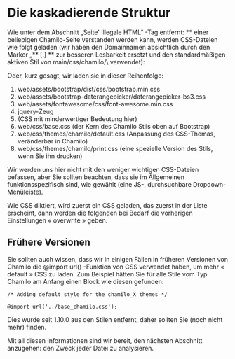 
# Die kaskadierende Struktur

Wie unter dem Abschnitt „Seite' Illegale HTML“ -Tag entfernt: ** einer beliebigen Chamilo-Seite verstanden werden kann, werden CSS-Dateien wie folgt geladen \(wir haben den Domainnamen absichtlich durch den Marker „** \[.\] ** zur besseren Lesbarkeit ersetzt und den standardmäßigen aktiven Stil von main/css/chamilo/\ verwendet):

Oder, kurz gesagt, wir laden sie in dieser Reihenfolge:

1. web/assets/bootstrap/dist/css/bootstrap.min.css
2. web/assets/bootstrap-daterangepicker/daterangepicker-bs3.css
3. web/assets/fontawesome/css/font-awesome.min.css
4. jquery-Zeug
5. \(CSS mit minderwertiger Bedeutung hier\)
6. web/css/base.css \(der Kern des Chamilo Stils oben auf Bootstrap\)
7. web/css/themes/chamilo/default.css \(Anpassung des CSS-Themas, veränderbar in Chamilo\)
8. web/css/themes/chamilo/print.css \(eine spezielle Version des Stils, wenn Sie ihn drucken\)

Wir werden uns hier nicht mit den weniger wichtigen CSS-Dateien befassen, aber Sie sollten beachten, dass sie im Allgemeinen funktionsspezifisch sind, wie gewählt \(eine JS-, durchsuchbare Dropdown-Menüleiste\).

Wie CSS diktiert, wird zuerst ein CSS geladen, das zuerst in der Liste erscheint, dann werden die folgenden bei Bedarf die vorherigen Einstellungen « overwrite » geben.

## Frühere Versionen

Sie sollten auch wissen, dass wir in einigen Fällen in früheren Versionen von Chamilo die @import url\(\) -Funktion von CSS verwendet haben, um mehr « default » CSS zu laden. Zum Beispiel hätten Sie für alle Stile vom Typ Chamilo am Anfang einen Block wie diesen gefunden:

```text
/* Adding default style for the chamilo_X themes */

@import url('../base_chamilo.css');
```

Dies wurde seit 1.10.0 aus den Stilen entfernt, daher sollten Sie \(noch nicht mehr\) finden.

Mit all diesen Informationen sind wir bereit, den nächsten Abschnitt anzugehen: den Zweck jeder Datei zu analysieren.